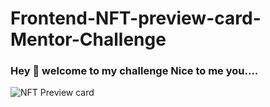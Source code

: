 # Frontend-NFT-preview-card-Mentor-Challenge
### Hey :wave: welcome to my challenge Nice to me you.... 

![NFT Preview card](screenshot-desktop.jpg)
